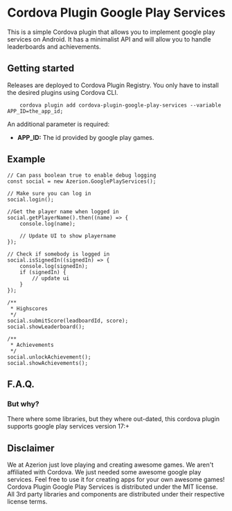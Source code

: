 Cordova Plugin Google Play Services
===================================
This is a simple Cordova plugin that allows you to implement google play services on Android. It has a minimalist API and will allow you to handle leaderboards and achievements.

Getting started
---------------
Releases are deployed to Cordova Plugin Registry. You only have to install the desired plugins using Cordova CLI.
```
    cordova plugin add cordova-plugin-google-play-services --variable APP_ID=the_app_id;
```
An additional parameter is required:
* **APP_ID:** The id provided by google play games.

Example
-------
```
// Can pass boolean true to enable debug logging
const social = new Azerion.GooglePlayServices();

// Make sure you can log in
social.login();

//Get the player name when logged in
social.getPlayerName().then((name) => {
    console.log(name);

    // Update UI to show playername
});

// Check if somebody is logged in
social.isSignedIn((signedIn) => {
    console.log(signedIn);
    if (signedIn) {
        // update ui
    }
});

/**
 * Highscores
 */
social.submitScore(leadboardId, score);
social.showLeaderboard();

/**
 * Achievements
 */
social.unlockAchievement();
social.showAchievements();
```

F.A.Q.
------
### But why?
There where some libraries, but they where out-dated, this cordova plugin supports google play services version 17:+

Disclaimer
----------
We at Azerion just love playing and creating awesome games. We aren't affiliated with Cordova. We just needed some awesome google play services. Feel free to use it for creating apps for your own awesome games!
Cordova Plugin Google Play Services is distributed under the MIT license. All 3rd party libraries and components are distributed under their
respective license terms.
